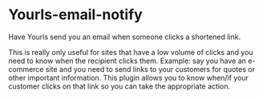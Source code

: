 # Yourls-email-notify
Have Yourls send you an email when someone clicks a shortened link.


This is really only useful for sites that have a low volume of clicks and you need to know when the recipient clicks them.  Example: say you have an e-commerce site and you need to send links to your customers for quotes or other important information.  This plugin allows you to know when/if your customer clicks on that link so you can take the appropriate action.
